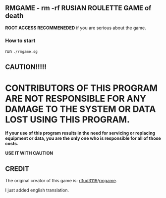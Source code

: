 RMGAME - rm -rf RUSIAN ROULETTE GAME of death
-----------------
**ROOT ACCESS RECOMMENEDED** if you are serious about the game.

### How to start

run `./rmgame.sg`

CAUTION!!!!!
-----------------
# CONTRIBUTORS OF THIS PROGRAM ARE NOT RESPONSIBLE FOR ANY DAMAGE TO THE SYSTEM OR DATA LOST USING THIS PROGRAM.
**If your use of this program results in the need for servicing or replacing equipment or data, you are the only one who is responsible for all of those costs.**

**USE IT WITH CAUTION**

CREDIT
-----------------

The original creator of this game is: [rlfud3119](https://github.com/rlfud3119)/[rmgame](https://github.com/rlfud3119/rmgame).

I just added english translation.
